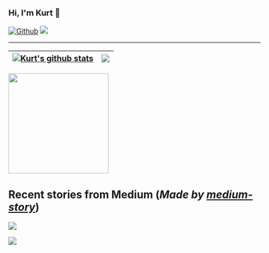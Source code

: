 ### Hi, I'm Kurt 👋

[![Github](https://img.shields.io/github/followers/kurt-liao?label=Follow%20Me&style=social)](https://github.com/kurt-liao)
[![](https://img.shields.io/badge/LINKEDIN-F5EFEF?style=flat&logo=linkedin&logoColor=0077B5)](https://www.linkedin.com/in/kurt-liao-07360b17b/)

---

| <a href="https://github.com/anuraghazra/github-readme-stats"><img align="center" src="https://github-readme-stats.vercel.app/api?username=kurt-liao&count_private=true&hide=stars&show_icons=true&theme=highcontrast&hide_border=true&cache_seconds=3600" alt="Kurt's github stats" /></a> | <a href="https://github.com/anuraghazra/github-readme-stats"><img align="center" src="https://github-readme-stats.vercel.app/api/top-langs/?username=kurt-liao&layout=compact&show_icons=true&theme=highcontrast&hide_border=true&cache_seconds=3600&hide=python,c,yacc,lex&langs_count=5" /></a> |
| ------------- | ------------- |
  
<a href="https://github.com/kurt-liao/so-stats">
  <img height="200" src="https://so-stats-kurt-liao.vercel.app/api?user=10389571&random=true&hide=border" />
</a>

## Recent stories from Medium (*Made by [medium-story](https://github.com/kurt-liao/medium-story)*)

<a target="_blank" href="https://medium-story.vercel.app/api?username=@s09001&is_link=true"><img src="https://medium-story.vercel.app/api?username=@s09001"></a>

<a target="_blank" href="https://medium-story.vercel.app/api?username=@s09001&index=1&is_link=true"><img src="https://medium-story.vercel.app/api?username=@s09001&index=1"></a>
